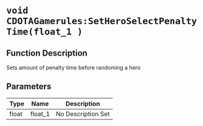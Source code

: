 # `void CDOTAGamerules:SetHeroSelectPenaltyTime(float_1 )`
## Function Description
Sets amount of penalty time before randoming a hero
## Parameters
Type|Name|Description
--|--|--
float|float_1|No Description Set

